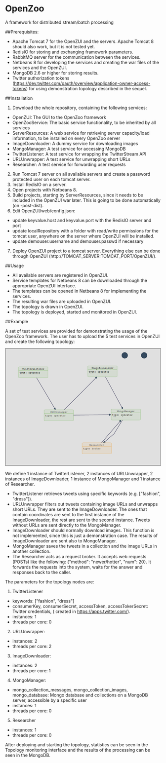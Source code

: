 # OpenZoo
A framework for distributed stream/batch processing

##Prerequisites:
- Apache Tomcat 7 for the OpenZUI and the servers. Apache Tomcat 8 should also work, but it is not tested yet.
- RedisIO for storing and exchanging framework parameters.
- RabbitMQ server for the communication between the services.
- Netbeans 8 for developing the services and creating the war files of the services and the OpenZUI.
- MongoDB 2.6 or higher for storing results.
- Twitter authorization tokens (https://dev.twitter.com/oauth/overview/application-owner-access-tokens) for using demonstration topology described in the sequel.

##Installation
1. Download the whole repository, containing the following services:
  - OpenZUI: The GUI to the OpenZoo framework
  - OpenZooService: The basic service functionality, to be inherited by all services
  - ServerResources: A web service for retrieving server capacity/load information, to be installed on every OpenZoo server
  - ImageDownloader: A dummy service for downloading images
  - MongoManager: A test service for accessing MongoDB
  - TwitterListener: A test service for wrapping the TwitterStream API
  - URLUnwrapper: A test service for unwrapping short URLs
  - Researcher: A test service for forwarding user requests
2. Run Tomcat 7 server on all available servers and create a password protected user on each tomcat server.
3. Install RedisIO on a server.
4. Open projects with Netbeans 8.
5. Build projects, starting by ServerResources, since it needs to be included in the OpenZUI war later. This is going to be done automatically (on -post-dist).
6. Edit OpenZUI/web/config.json:
  - update keyvalue.host and keyvalue.port with the RedisIO server and port
  - update localRepository with a folder with read/write permissions for the tomcat user, anywhere on the server where OpenZUI will be installed.
  - update demouser.username and demouser.passwd if necessary
7. Deploy OpenZUI project to a tomcat server. Everything else can be done through OpenZUI (http://TOMCAT_SERVER:TOMCAT_PORT/OpenZUI/).


##Usage

- All available servers are registered in OpenZUI.
- Service templates for Netbeans 8 can be downloaded through the appropriate OpenZUI interface.
- The templates can be opened in Netbeans 8 for implementing the services.
- The resulting war files are uploaded in OpenZUI.
- The topology is drawn in OpenZUI.
- The topology is deployed, started and monitored in OpenZUI.

##Example

A set of test services are provided for demonstrating the usage of the OpenZoo framework.
The user has to upload the 5 test services in OpenZUI and create the following topology:

![alt tag](TwitterTopo.png)

We define 1 instance of TwitterListener, 2 instances of URLUnwrapper, 2 instances of ImageDownloader, 1 instance of MongoManager and 1 instance of Researcher.

- TwitterListener retrieves tweets using specific keywords (e.g. ["fashion", "dress"]).
- URLUnwrapper filters out tweets containing image URLs and unwrapps short URLs. They are sent to the ImageDownloader. The ones that contain coordinates are sent to the first instance of the ImageDownloader, the rest are sent to the second instance. Tweets without URLs are sent directly to the MongoManager.
- ImageDownloader should normally download images. This function is not implemented, since this is just a demonstration case. The results of ImageDownloader are sent also to MongoManager.
- MongoManager saves the tweets in a collection and the image URLs in another collection.
- The Researcher acts as a request broker. It accepts web requests (POSTs) like the following: {"method": "newer/hotter", "num": 20}. It forwards the requests into the system, waits for the answer and responses back to the caller.

The parameters for the topology nodes are:

1. TwitterListener
  - keywords: ["fashion", "dress"]
  - consumerKey, consumerSecret, accessToken, accessTokerSecret: Twitter credentials, ( created in https://apps.twitter.com/).
  - instances: 1
  - threads per core: 0

2. URLUnwrapper:
  - instances: 2
  - threads per core: 2

3. ImageDownloader:
  - instances: 2
  - threads per core: 1

4. MongoManager:
  - mongo_collection_messages, mongo_collection_images, mongo_database: Mongo database and collections on a MongoDB server, accessible by a specific user
  - instances: 1
  - threads per core: 0

5. Researcher
  - instances: 1
  - threads per core: 0

After deploying and starting the topology, statistics can be seen in the Topology monitoring interface and the results of the processing can be seen in the MongoDB.
